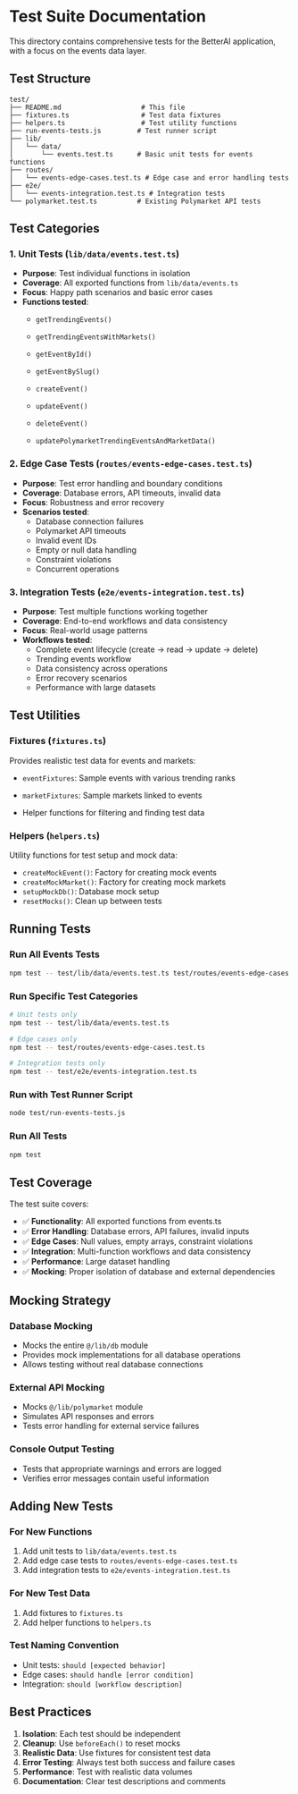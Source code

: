 # Test Suite Documentation

This directory contains comprehensive tests for the BetterAI application, with a focus on the events data layer.

## Test Structure

```
test/
├── README.md                    # This file
├── fixtures.ts                  # Test data fixtures
├── helpers.ts                   # Test utility functions
├── run-events-tests.js         # Test runner script
├── lib/
│   └── data/
│       └── events.test.ts      # Basic unit tests for events functions
├── routes/
│   └── events-edge-cases.test.ts # Edge case and error handling tests
├── e2e/
│   └── events-integration.test.ts # Integration tests
└── polymarket.test.ts          # Existing Polymarket API tests
```

## Test Categories

### 1. Unit Tests (`lib/data/events.test.ts`)
- **Purpose**: Test individual functions in isolation
- **Coverage**: All exported functions from `lib/data/events.ts`
- **Focus**: Happy path scenarios and basic error cases
- **Functions tested**:
  - `getTrendingEvents()`
  - `getTrendingEventsWithMarkets()`
  - `getEventById()`
  - `getEventBySlug()`
  - `createEvent()`
  - `updateEvent()`
  - `deleteEvent()`
  
  - `updatePolymarketTrendingEventsAndMarketData()`

### 2. Edge Case Tests (`routes/events-edge-cases.test.ts`)
- **Purpose**: Test error handling and boundary conditions
- **Coverage**: Database errors, API timeouts, invalid data
- **Focus**: Robustness and error recovery
- **Scenarios tested**:
  - Database connection failures
  - Polymarket API timeouts
  - Invalid event IDs
  - Empty or null data handling
  - Constraint violations
  - Concurrent operations

### 3. Integration Tests (`e2e/events-integration.test.ts`)
- **Purpose**: Test multiple functions working together
- **Coverage**: End-to-end workflows and data consistency
- **Focus**: Real-world usage patterns
- **Workflows tested**:
  - Complete event lifecycle (create → read → update → delete)
  - Trending events workflow
  - Data consistency across operations
  - Error recovery scenarios
  - Performance with large datasets

## Test Utilities

### Fixtures (`fixtures.ts`)
Provides realistic test data for events and markets:
- `eventFixtures`: Sample events with various trending ranks
- `marketFixtures`: Sample markets linked to events

- Helper functions for filtering and finding test data

### Helpers (`helpers.ts`)
Utility functions for test setup and mock data:
- `createMockEvent()`: Factory for creating mock events
- `createMockMarket()`: Factory for creating mock markets
- `setupMockDb()`: Database mock setup
- `resetMocks()`: Clean up between tests

## Running Tests

### Run All Events Tests
```bash
npm test -- test/lib/data/events.test.ts test/routes/events-edge-cases.test.ts test/e2e/events-integration.test.ts
```

### Run Specific Test Categories
```bash
# Unit tests only
npm test -- test/lib/data/events.test.ts

# Edge cases only
npm test -- test/routes/events-edge-cases.test.ts

# Integration tests only
npm test -- test/e2e/events-integration.test.ts
```

### Run with Test Runner Script
```bash
node test/run-events-tests.js
```

### Run All Tests
```bash
npm test
```

## Test Coverage

The test suite covers:

- ✅ **Functionality**: All exported functions from events.ts
- ✅ **Error Handling**: Database errors, API failures, invalid inputs
- ✅ **Edge Cases**: Null values, empty arrays, constraint violations
- ✅ **Integration**: Multi-function workflows and data consistency
- ✅ **Performance**: Large dataset handling
- ✅ **Mocking**: Proper isolation of database and external dependencies

## Mocking Strategy

### Database Mocking
- Mocks the entire `@/lib/db` module
- Provides mock implementations for all database operations
- Allows testing without real database connections

### External API Mocking
- Mocks `@/lib/polymarket` module
- Simulates API responses and errors
- Tests error handling for external service failures

### Console Output Testing
- Tests that appropriate warnings and errors are logged
- Verifies error messages contain useful information

## Adding New Tests

### For New Functions
1. Add unit tests to `lib/data/events.test.ts`
2. Add edge case tests to `routes/events-edge-cases.test.ts`
3. Add integration tests to `e2e/events-integration.test.ts`

### For New Test Data
1. Add fixtures to `fixtures.ts`
2. Add helper functions to `helpers.ts`

### Test Naming Convention
- Unit tests: `should [expected behavior]`
- Edge cases: `should handle [error condition]`
- Integration: `should [workflow description]`

## Best Practices

1. **Isolation**: Each test should be independent
2. **Cleanup**: Use `beforeEach()` to reset mocks
3. **Realistic Data**: Use fixtures for consistent test data
4. **Error Testing**: Always test both success and failure cases
5. **Performance**: Test with realistic data volumes
6. **Documentation**: Clear test descriptions and comments 